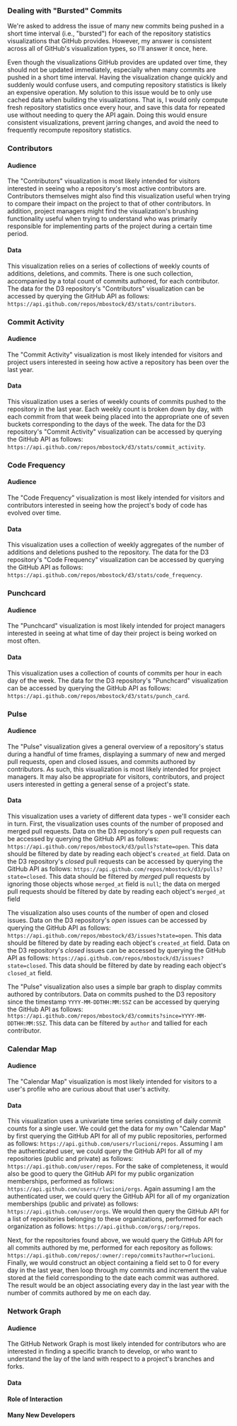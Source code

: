 ### Dealing with "Bursted" Commits ###

We're asked to address the issue of many new commits being pushed in a short time interval (i.e., "bursted") for each of the repository statistics visualizations that GitHub provides. However, my answer is consistent across all of GitHub's visualization types, so I'll answer it once, here.

Even though the visualizations GitHub provides are updated over time, they should not be updated immediately, especially when many commits are pushed in a short time interval. Having the visualization change quickly and suddenly would confuse users, and computing repository statistics is likely an expensive operation. My solution to this issue would be to only use cached data when building the visualizations. That is, I would only compute fresh repository statistics once every hour, and save this data for repeated use without needing to query the API again. Doing this would ensure consistent visualizations, prevent jarring changes, and avoid the need to frequently recompute repository statistics.


### Contributors ###

#### Audience ####

The "Contributors" visualization is most likely intended for visitors interested in seeing who a repository's most active contributors are. Contributors themselves might also find this visualization useful when trying to compare their impact on the project to that of other contributors. In addition, project managers might find the visualization's brushing functionality useful when trying to understand who was primarily responsible for implementing parts of the project during a certain time period.

#### Data ####

This visualization relies on a series of collections of weekly counts of additions, deletions, and commits. There is one such collection, accompanied by a total count of commits authored, for each contributor. The data for the D3 repository's "Contributors" visualization can be accessed by querying the GitHub API as follows: `https://api.github.com/repos/mbostock/d3/stats/contributors`.


### Commit Activity ###

#### Audience ####

The "Commit Activity" visualization is most likely intended for visitors and project users interested in seeing how active a repository has been over the last year.

#### Data ####

This visualization uses a series of weekly counts of commits pushed to the repository in the last year. Each weekly count is broken down by day, with each commit from that week being placed into the appropriate one of seven buckets corresponding to the days of the week. The data for the D3 repository's "Commit Activity" visualization can be accessed by querying the GitHub API as follows: `https://api.github.com/repos/mbostock/d3/stats/commit_activity`.


### Code Frequency ###

#### Audience ####

The "Code Frequency" visualization is most likely intended for visitors and contributors interested in seeing how the project's body of code has evolved over time.

#### Data ####

This visualization uses a collection of weekly aggregates of the number of additions and deletions pushed to the repository. The data for the D3 repository's "Code Frequency" visualization can be accessed by querying the GitHub API as follows: `https://api.github.com/repos/mbostock/d3/stats/code_frequency`.


### Punchcard ###

#### Audience ####

The "Punchcard" visualization is most likely intended for project managers interested in seeing at what time of day their project is being worked on most often.

#### Data ####

This visualization uses a collection of counts of commits per hour in each day of the week. The data for the D3 repository's "Punchcard" visualization can be accessed by querying the GitHub API as follows: `https://api.github.com/repos/mbostock/d3/stats/punch_card`.


### Pulse ###

#### Audience ####

The "Pulse" visualization gives a general overview of a repository's status during a handful of time frames, displaying a summary of new and merged pull requests, open and closed issues, and commits authored by contributors. As such, this visualization is most likely intended for project managers. It may also be appropriate for visitors, contributors, and project users interested in getting a general sense of a project's state.

#### Data ####

This visualization uses a variety of different data types - we'll consider each in turn. First, the visualization uses counts of the number of proposed and merged pull requests. Data on the D3 repository's *open* pull requests can be accessed by querying the GitHub API as follows: `https://api.github.com/repos/mbostock/d3/pulls?state=open`. This data should be filtered by date by reading each object's `created_at` field. Data on the D3 repository's *closed* pull requests can be accessed by querying the GitHub API as follows: `https://api.github.com/repos/mbostock/d3/pulls?state=closed`. This data should be filtered by *merged* pull requests by ignoring those objects whose `merged_at` field is `null`; the data on merged pull requests should be filtered by date by reading each object's `merged_at` field

The visualization also uses counts of the number of open and closed issues. Data on the D3 repository's *open* issues can be accessed by querying the GitHub API as follows: `https://api.github.com/repos/mbostock/d3/issues?state=open`. This data should be filtered by date by reading each object's `created_at` field. Data on the D3 repository's *closed* issues can be accessed by querying the GitHub API as follows: `https://api.github.com/repos/mbostock/d3/issues?state=closed`. This data should be filtered by date by reading each object's `closed_at` field.

The "Pulse" visualization also uses a simple bar graph to display commits authored by contributors. Data on commits pushed to the D3 repository since the timestamp `YYYY-MM-DDTHH:MM:SSZ` can be accessed by querying the GitHub API as follows: `https://api.github.com/repos/mbostock/d3/commits?since=YYYY-MM-DDTHH:MM:SSZ`. This data can be filtered by `author` and tallied for each contributor.


### Calendar Map ###

#### Audience ####

The "Calendar Map" visualization is most likely intended for visitors to a user's profile who are curious about that user's activity.

#### Data ####

This visualization uses a univariate time series consisting of daily commit counts for a single user. We could get the data for my own "Calendar Map" by first querying the GitHub API for all of my public repositories, performed as follows: `https://api.github.com/users/rlucioni/repos`. Assuming I am the authenticated user, we could query the GitHub API for all of my repositories (public and private) as follows: `https://api.github.com/user/repos`. For the sake of completeness, it would also be good to query the GitHub API for my public organization memberships, performed as follows: `https://api.github.com/users/rlucioni/orgs`. Again assuming I am the authenticated user, we could query the GitHub API for all of my organization memberships (public and private) as follows: `https://api.github.com/user/orgs`. We would then query the GitHub API for a list of repositories belonging to these organizations, performed for each organization as follows: `https://api.github.com/orgs/:org/repos`.

Next, for the repositories found above, we would query the GitHub API for all commits authored by me, performed for each repository as follows: `https://api.github.com/repos/:owner/:repo/commits?author=rlucioni`. Finally, we would construct an object containing a field set to 0 for every day in the last year, then loop through my commits and increment the value stored at the field corresponding to the date each commit was authored. The result would be an object associating every day in the last year with the number of commits authored by me on each day.


### Network Graph ###

#### Audience ####

The GitHub Network Graph is most likely intended for contributors who are interested in finding a specific branch to develop, or who want to understand the lay of the land with respect to a project's branches and forks.

#### Data ####

#### Role of Interaction ####

#### Many New Developers ####

